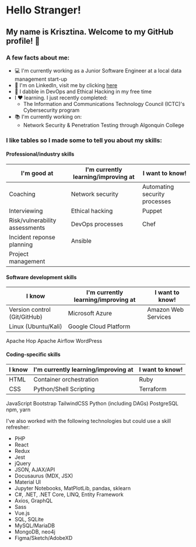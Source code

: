 # Hello Stranger!

## My name is Krisztina. Welcome to my GitHub profile! :wave:


### A few facts about me:
- :computer: I'm currently working as a Junior Software Engineer at a local data management start-up 
- :briefcase: I'm on LinkedIn, visit me by clicking [here](https://www.linkedin.com/in/krisztinapap/)
- :brain: I dabble in DevOps and Ethical Hacking in my free time
- I :heart: learning. I just recently completed:
  - The Information and Communications Technology Council (ICTC)'s Cybersecurity program
- :books: I'm currently working on: 
  - Network Security & Penetration Testing through Algonquin College

 
 


### I like tables so I made some to tell you about my skills:


#### Professional/industry skills

I'm good at | I'm currently learning/improving at | I want to know!
----------- | ----------------------------------- | ---------------
Coaching | Network security | Automating security processes
Interviewing | Ethical hacking | Puppet
Risk/vulnerability assessments | DevOps processes | Chef
Incident reponse planning | Ansible
Project management | 


#### Software development skills

I know | I'm currently learning/improving at | I want to know!
------ | ----------------------------------- | --------------
Version control (Git/GitHub) | Microsoft Azure | Amazon Web Services
Linux (Ubuntu/Kali) | Google Cloud Platform
Apache Hop
Apache Airflow
WordPress


#### Coding-specific skills

I know | I'm currently learning/improving at | I want to know!
------ | ----------------------------------- | --------------
HTML | Container orchestration | Ruby
CSS | Python/Shell Scripting | Terraform
JavaScript
Bootstrap
TailwindCSS
Python (including DAGs)
PostgreSQL
npm, yarn



I've also worked with the following technologies but could use a skill refresher:
- PHP
- React
- Redux
- Jest
- jQuery 
- JSON, AJAX/API  
- Docusaurus (MDX, JSX)
- Material UI
- Jupyter Notebooks, MatPlotLib, pandas, sklearn 
- C#, .NET, .NET Core, LINQ, Entity Framework  
- Axios, GraphQL 
- Sass
- Vue.js 
- SQL, SQLite
- MySQL/MariaDB
- MongoDB, neo4j 
- Figma/Sketch/AdobeXD
